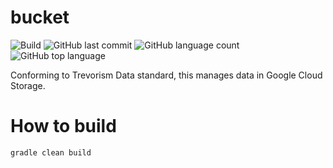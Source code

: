 # bucket
![Build](https://github.com/trevorism/bucket/actions/workflows/deploy.yml/badge.svg)
![GitHub last commit](https://img.shields.io/github/last-commit/trevorism/bucket)
![GitHub language count](https://img.shields.io/github/languages/count/trevorism/bucket)
![GitHub top language](https://img.shields.io/github/languages/top/trevorism/bucket)

Conforming to Trevorism Data standard, this manages data in Google Cloud Storage.

# How to build
`gradle clean build`
